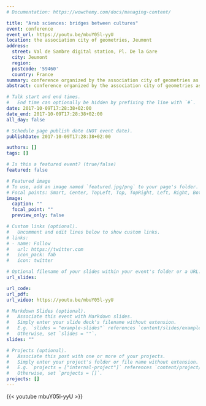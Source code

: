 ```yaml
---
# Documentation: https://wowchemy.com/docs/managing-content/

title: "Arab sciences: bridges between cultures"
event: conference
event_url: https://youtu.be/mbuY05l-yyU
location: the association city of geometries, Jeumont
address:
  street: Val de Sambre digital station, Pl. De la Gare
  city: Jeumont
  region:
  postcode: '59460'
  country: France
summary: conference organized by the association city of geometries as part of the week against discrimination at the digital station of val de sambre on October 09, 2017
abstract: conference organized by the association city of geometries as part of the week against discrimination at the digital station of val de sambre on October 09, 2017

# Talk start and end times.
#   End time can optionally be hidden by prefixing the line with `#`.
date: 2017-10-09T17:28:38+02:00
date_end: 2017-10-09T17:28:38+02:00
all_day: false

# Schedule page publish date (NOT event date).
publishDate: 2017-10-09T17:28:38+02:00

authors: []
tags: []

# Is this a featured event? (true/false)
featured: false

# Featured image
# To use, add an image named `featured.jpg/png` to your page's folder. 
# Focal points: Smart, Center, TopLeft, Top, TopRight, Left, Right, BottomLeft, Bottom, BottomRight.
image:
  caption: ""
  focal_point: ""
  preview_only: false

# Custom links (optional).
#   Uncomment and edit lines below to show custom links.
# links:
# - name: Follow
#   url: https://twitter.com
#   icon_pack: fab
#   icon: twitter

# Optional filename of your slides within your event's folder or a URL.
url_slides:

url_code:
url_pdf:
url_video: https://youtu.be/mbuY05l-yyU

# Markdown Slides (optional).
#   Associate this event with Markdown slides.
#   Simply enter your slide deck's filename without extension.
#   E.g. `slides = "example-slides"` references `content/slides/example-slides.md`.
#   Otherwise, set `slides = ""`.
slides: ""

# Projects (optional).
#   Associate this post with one or more of your projects.
#   Simply enter your project's folder or file name without extension.
#   E.g. `projects = ["internal-project"]` references `content/project/deep-learning/index.md`.
#   Otherwise, set `projects = []`.
projects: []
---
```

{{< youtube mbuY05l-yyU >}}
 <style>
   footer p:nth-child(2) {
    font-size: 0.75rem;
    text-align: center;
    display: none;
}
blockquote{
  display: none;
}
 </style>
